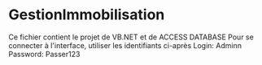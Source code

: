 # GestionImmobilisation
Ce fichier contient le projet de VB.NET et de ACCESS DATABASE
Pour se connecter à l'interface, utiliser les identifiants ci-après
Login: Adminn
Password: Passer123
